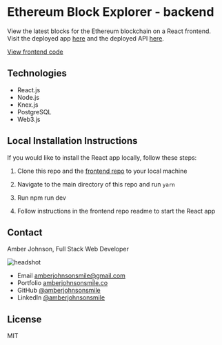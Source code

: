 # Ethereum Block Explorer - backend
View the latest blocks for the Ethereum blockchain on a React frontend. Visit the deployed app [here](https://thawing-mountain-91932.herokuapp.com/) and the deployed API [here](https://morning-sea-95309.herokuapp.com/).

[View frontend code](https://github.com/amberjohnsonsmile/block-explorer)

## Technologies
* React.js
* Node.js
* Knex.js
* PostgreSQL
* Web3.js

## Local Installation Instructions
If you would like to install the React app locally, follow these steps:

1. Clone this repo and the [frontend repo](https://github.com/amberjohnsonsmile/block-explorer) to your local machine

1. Navigate to the main directory of this repo and run `yarn`

1. Run npm run dev

1. Follow instructions in the frontend repo readme to start the React app

## Contact

Amber Johnson, Full Stack Web Developer

![headshot](https://user-images.githubusercontent.com/31632938/53816667-30666b80-3f21-11e9-81ff-6756194104a9.jpeg)
* Email amberjohnsonsmile@gmail.com
* Portfolio [amberjohnsonsmile.co](https://amberjohnsonsmile.co)
* GitHub [@amberjohnsonsmile](https://github.com/amberjohnsonsmile)
* LinkedIn [@amberjohnsonsmile](https://linkedin.com/in/amberjohnsonsmile)

## License

MIT
